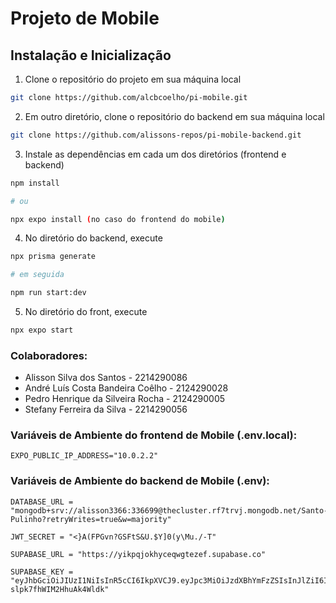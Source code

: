 # Projeto de Mobile

## Instalação e Inicialização

1. Clone o repositório do projeto em sua máquina local

```bash
git clone https://github.com/alcbcoelho/pi-mobile.git
```

2. Em outro diretório, clone o repositório do backend em sua máquina local

```bash
git clone https://github.com/alissons-repos/pi-mobile-backend.git
```

3. Instale as dependências em cada um dos diretórios (frontend e backend)

```bash
npm install

# ou

npx expo install (no caso do frontend do mobile)
```

4. No diretório do backend, execute

```bash
npx prisma generate

# em seguida

npm run start:dev
```

5. No diretório do front, execute

```bash
npx expo start
```

### Colaboradores:

-   Alisson Silva dos Santos - 2214290086
-   André Luís Costa Bandeira Coêlho - 2124290028
-   Pedro Henrique da Silveira Rocha - 2124290005
-   Stefany Ferreira da Silva - 2214290056

### Variáveis de Ambiente do frontend de Mobile (.env.local):

```
EXPO_PUBLIC_IP_ADDRESS="10.0.2.2"
```

### Variáveis de Ambiente do backend de Mobile (.env):

```
DATABASE_URL = "mongodb+srv://alisson3366:336699@thecluster.rf7trvj.mongodb.net/Santo-Pulinho?retryWrites=true&w=majority"

JWT_SECRET = "<}A(FPGvn?GSFtS&U.$Y]0(y\Mu./-T"

SUPABASE_URL = "https://yikpqjokhyceqwgtezef.supabase.co"

SUPABASE_KEY = "eyJhbGciOiJIUzI1NiIsInR5cCI6IkpXVCJ9.eyJpc3MiOiJzdXBhYmFzZSIsInJlZiI6Inlpa3Bxam9raHljZXF3Z3RlemVmIiwicm9sZSI6InNlcnZpY2Vfcm9sZSIsImlhdCI6MTY5OTI3NTg5OSwiZXhwIjoyMDE0ODUxODk5fQ.D8jWpAsHRYZSTfh59oAf1-slpk7fhWIM2HhuAk4Wldk"
```
